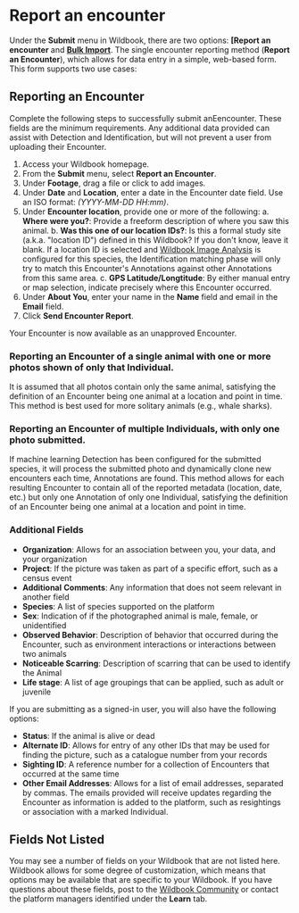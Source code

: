 # Report an encounter

Under the **Submit** menu in Wildbook, there are two options: **[Report an encounter** and **[Bulk Import](bulk-import-beta.md)**. The single encounter reporting method (**Report an Encounter**), which allows for data entry in a simple, web-based form. This form supports two use cases:

## Reporting an Encounter

Complete the following steps to successfully submit anEencounter. These fields are the minimum requirements. Any additional data provided can assist with Detection and Identification, but will not prevent a user from uploading their Encounter.

1. Access your Wildbook homepage.
2. From the **Submit** menu, select **Report an Encounter**.
3. Under **Footage**, drag a file or click to add images.
4. Under **Date** and **Location**, enter a date in the Encounter date field. Use an ISO format: *(YYYY-MM-DD HH:mm)*.
5. Under **Encounter location**, provide one or more of the following:
    a. **Where were you?**: Provide a freeform description of where you saw this animal.
    b. **Was this one of our location IDs?**: Is this a formal study site (a.k.a. "location ID") defined in this Wildbook? If you don't know, leave it blank. If a location ID is selected and [Wildbook Image Analysis](../introduction/image-analysis-pipeline.md) is configured for this species, the Identification matching phase will only try to match this Encounter's Annotations against other Annotations from this same area.
    c. **GPS Latitude/Longtitude**: By either manual entry or map selection, indicate precisely where this Encounter occurred.
6. Under **About You**, enter your name in the **Name** field and email in the **Email** field.
7. Click **Send Encounter Report**.

Your Encounter is now available as an unapproved Encounter.

### Reporting an Encounter of a single animal with one or more photos shown of only that Individual.

It is assumed that all photos contain only the same animal, satisfying the definition of an Encounter being one animal at a location and point in time. This method is best used for more solitary animals (e.g., whale sharks).

### Reporting an Encounter of multiple Individuals, with only one photo submitted.

If machine learning Detection has been configured for the submitted species, it will process the submitted photo and dynamically clone new encounters each time, Annotations are found. This method allows for each resulting Encounter to contain all of the reported metadata (location, date, etc.) but only one Annotation of only one Individual, satisfying the definition of an Encounter being one animal at a location and point in time.

### Additional Fields

* **Organization**: Allows for an association between you, your data, and your organization
* **Project**: If the picture was taken as part of a specific effort, such as a census event
* **Additional** **Comments**: Any information that does not seem relevant in another field
* **Species**: A list of species supported on the platform
* **Sex**: Indication of if the photographed animal is male, female, or unidentified
* **Observed Behavior**: Description of behavior that occurred during the Encounter, such as environment interactions or interactions between two animals
* **Noticeable Scarring**: Description of scarring that can be used to identify the Animal
* **Life stage**: A list of age groupings that can be applied, such as adult or juvenile

If you are submitting as a signed-in user, you will also have the following options:

* **Status**: If the animal is alive or dead
* **Alternate ID**: Allows for entry of any other IDs that may be used for finding the picture, such as a catalogue number from your records
* **Sighting ID**: A reference number for a collection of Encounters that occurred at the same time
* **Other Email Addresses**: Allows for a list of email addresses, separated by commas. The emails provided will receive updates regarding the Encounter as information is added to the platform, such as resightings or association with a marked Individual.

## Fields Not Listed

You may see a number of fields on your Wildbook that are not listed here. Wildbook allows for some degree of customization, which means that options may be available that are specific to your Wildbook. If you have questions about these fields, post to the [Wildbook Community](https://community.wildme.org) or contact the platform managers identified under the **Learn** tab.